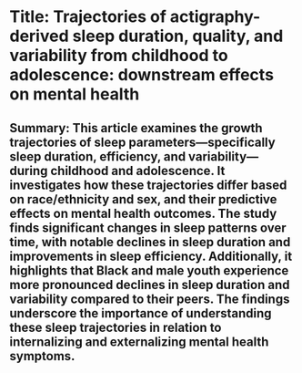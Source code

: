 # Title: Trajectories of actigraphy-derived sleep duration, quality, and variability from childhood to adolescence: downstream effects on mental health

## Summary: This article examines the growth trajectories of sleep parameters—specifically sleep duration, efficiency, and variability—during childhood and adolescence. It investigates how these trajectories differ based on race/ethnicity and sex, and their predictive effects on mental health outcomes. The study finds significant changes in sleep patterns over time, with notable declines in sleep duration and improvements in sleep efficiency. Additionally, it highlights that Black and male youth experience more pronounced declines in sleep duration and variability compared to their peers. The findings underscore the importance of understanding these sleep trajectories in relation to internalizing and externalizing mental health symptoms.